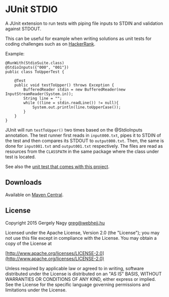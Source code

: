 # JUnit STDIO

A JUnit extension to run tests with piping file inputs to STDIN and validation against STDOUT.

This can be useful for example when writing solutions as unit tests for coding challenges such as on [HackerRank](https://www.hackerrank.com/).

Example:

    @RunWith(StdioSuite.class)
    @StdioInputs({"000", "001"})
    public class ToUpperTest {

        @Test
        public void testToUpper() throws Exception {
            BufferedReader stdin = new BufferedReader(new InputStreamReader(System.in));
            String line = "";
            while ((line = stdin.readLine()) != null){
                System.out.println(line.toUpperCase());
            }
        }
    }

JUnit will run `testToUpper()` two times based on the @StdioInputs annotation.
The test runner first reads in `input000.txt`, pipes it to STDIN of the test and then compares its STDOUT to `output000.txt`.
Then, the same is done for `input001.txt` and `output001.txt` respectively. The files are read as resources
from the `CLASSPATH` in the same package where the class under test is located.

See also the [unit test that comes with this project](https://github.com/gnagy/junit-stdio/tree/master/src/test/).


## Downloads

Available on [Maven Central](http://search.maven.org/#search%7Cga%7C1%7Ca%3A%22gradle-jena-plugin%22).


## License    
    
Copyright 2015 Gergely Nagy <greg@webhejj.hu>

Licensed under the Apache License, Version 2.0 (the "License");
you may not use this file except in compliance with the License.
You may obtain a copy of the License at

[http://www.apache.org/licenses/LICENSE-2.0](http://www.apache.org/licenses/LICENSE-2.0)

Unless required by applicable law or agreed to in writing, software
distributed under the License is distributed on an "AS IS" BASIS,
WITHOUT WARRANTIES OR CONDITIONS OF ANY KIND, either express or implied.
See the License for the specific language governing permissions and
limitations under the License.